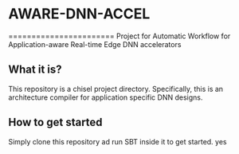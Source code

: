 # AWARE-DNN-ACCEL
=======================
Project for Automatic Workflow for Application-aware Real-time Edge DNN accelerators
## What it is?
This repository is a chisel project directory. Specifically, this is an architecture compiler for application specific DNN designs. 
## How to get started
Simply clone this repository ad run SBT inside it to get started. yes
